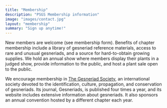```yaml
---
title: "Membership"
description: "PSGS Membership information"
image: "images/contact.jpg"
layout: "membership"
summary: "Sign up anytime!"
---
```

New members are welcome (see membership form). Benefits of chapter membership include a library of
gesneriad reference materials, access to rare and unusual gesneriads, and a source for hard-to-obtain
growing supplies. We hold an annual show where members display their plants in a judged show, provide information to the public, and host a plant sale open to the public.


We encourage membership in [The Gesneriad Society](https://www.gesneriadsociety.org/), an international 
society devoted to the identification, culture, propagation, and conservation
of gesneriads. Its journal, Gesneriads, is published four times a year, and
its website includes extensive information about gesneriads. It also sponsors an annual convention hosted by a different chapter each year.